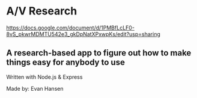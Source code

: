 # A/V Research

https://docs.google.com/document/d/1PMBfLcLF0-8vS_pkwrMDMTU542e3_gkDpNatXPxwpKs/edit?usp=sharing

<h2> A research-based app to figure out how to make things easy for anybody to use </h2>

Written with Node.js & Express

Made by: Evan Hansen

